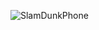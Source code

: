 ![SlamDunkPhone](https://user-images.githubusercontent.com/78274996/215568221-a6db2705-0ee1-4c8e-baad-774751773056.png)

